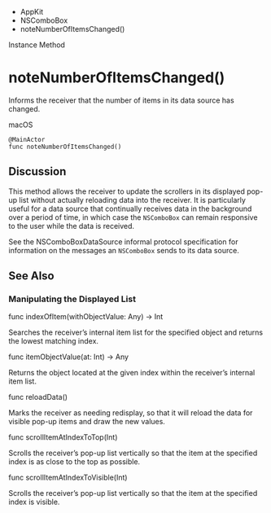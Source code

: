 

- AppKit
- NSComboBox
-  noteNumberOfItemsChanged() 

Instance Method

# noteNumberOfItemsChanged()

Informs the receiver that the number of items in its data source has changed.

macOS

``` source
@MainActor
func noteNumberOfItemsChanged()
```

## Discussion

This method allows the receiver to update the scrollers in its displayed pop-up list without actually reloading data into the receiver. It is particularly useful for a data source that continually receives data in the background over a period of time, in which case the `NSComboBox` can remain responsive to the user while the data is received.

See the NSComboBoxDataSource informal protocol specification for information on the messages an `NSComboBox` sends to its data source.

## See Also

### Manipulating the Displayed List

func indexOfItem(withObjectValue: Any) -> Int

Searches the receiver’s internal item list for the specified object and returns the lowest matching index.

func itemObjectValue(at: Int) -> Any

Returns the object located at the given index within the receiver’s internal item list.

func reloadData()

Marks the receiver as needing redisplay, so that it will reload the data for visible pop-up items and draw the new values.

func scrollItemAtIndexToTop(Int)

Scrolls the receiver’s pop-up list vertically so that the item at the specified index is as close to the top as possible.

func scrollItemAtIndexToVisible(Int)

Scrolls the receiver’s pop-up list vertically so that the item at the specified index is visible.

